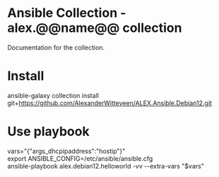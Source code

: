 # Ansible Collection - alex.@@name@@ collection
Documentation for the collection.

# Install
ansible-galaxy collection install git+https://github.com/AlexanderWitteveen/ALEX.Ansible.Debian12.git

# Use playbook
vars="{\"args_dhcpipaddress\":\"hostip\"}"  
export ANSIBLE_CONFIG=/etc/ansible/ansible.cfg  
ansible-playbook alex.debian12.helloworld -vv --extra-vars "$vars"
